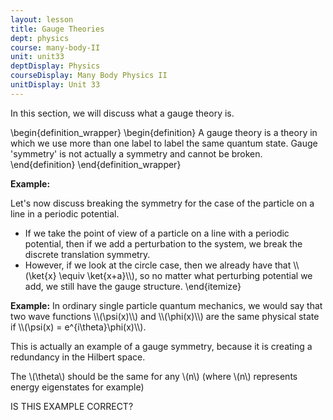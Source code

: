 ```yaml
---
layout: lesson
title: Gauge Theories
dept: physics
course: many-body-II
unit: unit33
deptDisplay: Physics
courseDisplay: Many Body Physics II
unitDisplay: Unit 33
---
```

In this section, we will discuss what a gauge theory is.

\begin{definition_wrapper}
\begin{definition}
A gauge theory is a theory in which we use more than one label to label the same quantum state. Gauge 'symmetry' is not actually a symmetry and cannot be broken.
\end{definition}
\end{definition_wrapper}


<div class="example">
<b>Example:</b>

Let's now discuss breaking the symmetry for the case of the particle on a line in a periodic potential.

<ul>
<li> If we take the point of view of a particle on a line with a periodic potential, then if we add a perturbation to the system, we break the discrete translation symmetry.
</li> 
 <li> However, if we look at the circle case, then we already have that \\(\ket{x} \equiv \ket{x+a}\\), so no matter what perturbing potential we add, we still have the gauge structure.
\end{itemize}


</div>

<div class="example">
<b>Example:</b>
In ordinary single particle quantum mechanics, we would say that two wave functions \\(\psi(x)\\) and \\(\phi(x)\\) are the same physical state if \\(\psi(x) = e^{i\theta}\phi(x)\\). 

This is actually an example of a gauge symmetry, because it is creating a redundancy in the Hilbert space.


The \\(\theta\\) should be the same for any \\(n\\) (where \\(n\\) represents energy eigenstates for example)

IS THIS EXAMPLE CORRECT?




</div>


